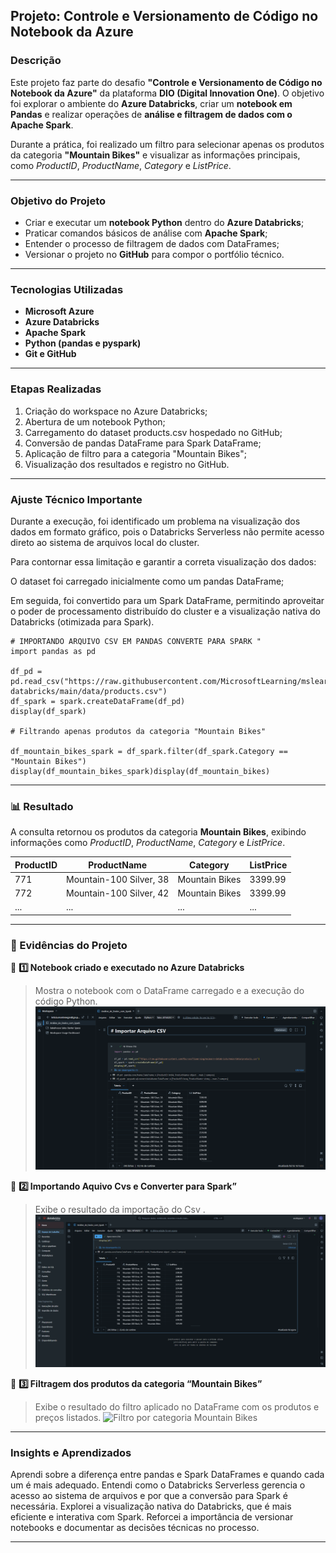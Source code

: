 

##  Projeto: Controle e Versionamento de Código no Notebook da Azure

###  Descrição

Este projeto faz parte do desafio **"Controle e Versionamento de Código no Notebook da Azure"** da plataforma **DIO (Digital Innovation One)**.
O objetivo foi explorar o ambiente do **Azure Databricks**, criar um **notebook em Pandas** e realizar operações de **análise e filtragem de dados com o Apache Spark**.

Durante a prática, foi realizado um filtro para selecionar apenas os produtos da categoria **"Mountain Bikes"** e visualizar as informações principais, como *ProductID*, *ProductName*, *Category* e *ListPrice*.

---

###  Objetivo do Projeto

* Criar e executar um **notebook Python** dentro do **Azure Databricks**;
* Praticar comandos básicos de análise com **Apache Spark**;
* Entender o processo de filtragem de dados com DataFrames;
* Versionar o projeto no **GitHub** para compor o portfólio técnico.

---

###  Tecnologias Utilizadas

* **Microsoft Azure**
* **Azure Databricks**
* **Apache Spark**
* **Python (pandas e pyspark)**
* **Git e GitHub**

---

###  Etapas Realizadas

1. Criação do workspace no Azure Databricks;
2. Abertura de um notebook Python;
3. Carregamento do dataset products.csv hospedado no GitHub;
4. Conversão de pandas DataFrame para Spark DataFrame;
5. Aplicação de filtro para a categoria "Mountain Bikes";
6. Visualização dos resultados e registro no GitHub.

---

###  Ajuste Técnico Importante

Durante a execução, foi identificado um problema na visualização dos dados em formato gráfico, pois o Databricks Serverless não permite acesso direto ao sistema de arquivos local do cluster.

Para contornar essa limitação e garantir a correta visualização dos dados:

O dataset foi carregado inicialmente como um pandas DataFrame;

Em seguida, foi convertido para um Spark DataFrame, permitindo aproveitar o poder de processamento distribuído do cluster e a visualização nativa do Databricks (otimizada para Spark).

```Pandas
# IMPORTANDO ARQUIVO CSV EM PANDAS CONVERTE PARA SPARK "
import pandas as pd

df_pd = pd.read_csv("https://raw.githubusercontent.com/MicrosoftLearning/mslearn-databricks/main/data/products.csv")
df_spark = spark.createDataFrame(df_pd)
display(df_spark)

# Filtrando apenas produtos da categoria "Mountain Bikes"

df_mountain_bikes_spark = df_spark.filter(df_spark.Category == "Mountain Bikes")
display(df_mountain_bikes_spark)display(df_mountain_bikes)
```

---

### 📊 Resultado

A consulta retornou os produtos da categoria **Mountain Bikes**, exibindo informações como *ProductID*, *ProductName*, *Category* e *ListPrice*.

| ProductID | ProductName             | Category       | ListPrice |
| --------- | ----------------------- | -------------- | --------- |
| 771       | Mountain-100 Silver, 38 | Mountain Bikes | 3399.99   |
| 772       | Mountain-100 Silver, 42 | Mountain Bikes | 3399.99   |
| ...       | ...                     | ...            | ...       |

---

### 📸 Evidências do Projeto

📌 **1️⃣ Notebook criado e executado no Azure Databricks**

> Mostra o notebook com o DataFrame carregado e a execução do código Python.
> ![Notebook no Databricks](notebook_criado.png.png)

📌 **2️⃣ Importando Aquivo Cvs e Converter para Spark”**

> Exibe o resultado  da importação do Csv .
> ![Importacao csv ](importando_csv.png.png)

📌 **3️⃣ Filtragem dos produtos da categoria “Mountain Bikes”**

> Exibe o resultado do filtro aplicado no DataFrame com os produtos e preços listados.
> ![Filtro por categoria Mountain Bikes](filtrando_categoria.png)

---

### Insights e Aprendizados

Aprendi sobre a diferença entre pandas e Spark DataFrames e quando cada um é mais adequado.
Entendi como o Databricks Serverless gerencia o acesso ao sistema de arquivos e por que a conversão para Spark é necessária.
Explorei a visualização nativa do Databricks, que é mais eficiente e interativa com Spark.
Reforcei a importância de versionar notebooks e documentar as decisões técnicas no processo.

---



